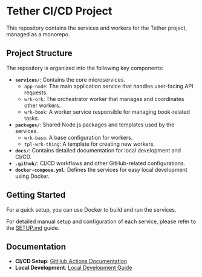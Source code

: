 # Tether CI/CD Project

This repository contains the services and workers for the Tether project, managed as a monorepo.

## Project Structure

The repository is organized into the following key components:

-   **`services/`**: Contains the core microservices.
    -   `app-node`: The main application service that handles user-facing API requests.
    -   `wrk-ork`: The orchestrator worker that manages and coordinates other workers.
    -   `wrk-book`: A worker service responsible for managing book-related tasks.
-   **`packages/`**: Shared Node.js packages and templates used by the services.
    -   `wrk-base`: A base configuration for workers.
    -   `tpl-wrk-thing`: A template for creating new workers.
-   **`docs/`**: Contains detailed documentation for local development and CI/CD.
-   **`.github/`**: CI/CD workflows and other GitHub-related configurations.
-   **`docker-compose.yml`**: Defines the services for easy local development using Docker.

## Getting Started

For a quick setup, you can use Docker to build and run the services.

For detailed manual setup and configuration of each service, please refer to the [SETUP.md](SETUP.md) guide.

## Documentation

-   **CI/CD Setup**: [GitHub Actions Documentation](docs/github-actions.md)
-   **Local Development**: [Local Development Guide](docs/local-development.md)